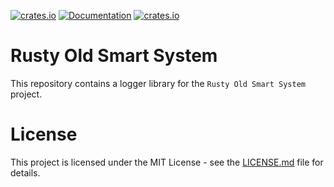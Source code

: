 [![crates.io](https://img.shields.io/crates/v/ross-logger.svg)](https://crates.io/crates/ross-logger)
[![Documentation](https://docs.rs/ross-logger/badge.svg)](https://docs.rs/ross-logger)
[![crates.io](https://img.shields.io/crates/d/ross-logger.svg)](https://crates.io/crates/ross-logger)

# Rusty Old Smart System
This repository contains a logger library for the `Rusty Old Smart System` project. 

# License
This project is licensed under the MIT License - see the [LICENSE.md](LICENSE.md) file for details.
